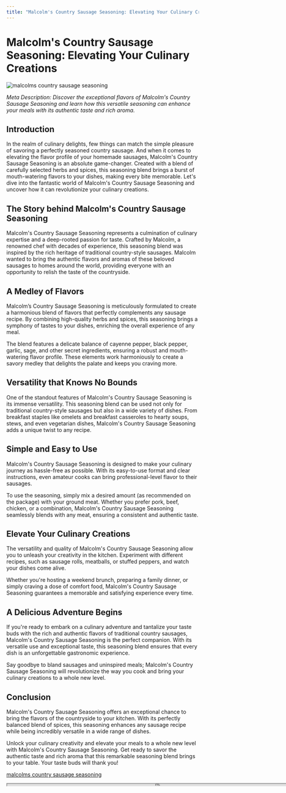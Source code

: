 ```yaml
---
title: "Malcolm's Country Sausage Seasoning: Elevating Your Culinary Creations"
---
```

# Malcolm's Country Sausage Seasoning: Elevating Your Culinary Creations


![malcolms country sausage seasoning](https://images.unsplash.com/photo-1554345795-1243a276630e?ixid=M3w0ODkxMTF8MHwxfHNlYXJjaHwxfHxtYWxjb2xtcyUyMGNvdW50cnklMjBzYXVzYWdlJTIwc2Vhc29uaW5nfGVufDB8fHx8MTY5MjgwNDY3M3ww&ixlib=rb-4.0.3&w=512&fit=max)

*Meta Description: Discover the exceptional flavors of Malcolm's Country Sausage Seasoning and learn how this versatile seasoning can enhance your meals with its authentic taste and rich aroma.*

## Introduction

In the realm of culinary delights, few things can match the simple pleasure of savoring a perfectly seasoned country sausage. And when it comes to elevating the flavor profile of your homemade sausages, Malcolm's Country Sausage Seasoning is an absolute game-changer. Created with a blend of carefully selected herbs and spices, this seasoning blend brings a burst of mouth-watering flavors to your dishes, making every bite memorable. Let's dive into the fantastic world of Malcolm's Country Sausage Seasoning and uncover how it can revolutionize your culinary creations.

## The Story behind Malcolm's Country Sausage Seasoning

Malcolm's Country Sausage Seasoning represents a culmination of culinary expertise and a deep-rooted passion for taste. Crafted by Malcolm, a renowned chef with decades of experience, this seasoning blend was inspired by the rich heritage of traditional country-style sausages. Malcolm wanted to bring the authentic flavors and aromas of these beloved sausages to homes around the world, providing everyone with an opportunity to relish the taste of the countryside.

## A Medley of Flavors

Malcolm’s Country Sausage Seasoning is meticulously formulated to create a harmonious blend of flavors that perfectly complements any sausage recipe. By combining high-quality herbs and spices, this seasoning brings a symphony of tastes to your dishes, enriching the overall experience of any meal.

The blend features a delicate balance of cayenne pepper, black pepper, garlic, sage, and other secret ingredients, ensuring a robust and mouth-watering flavor profile. These elements work harmoniously to create a savory medley that delights the palate and keeps you craving more.

## Versatility that Knows No Bounds

One of the standout features of Malcolm's Country Sausage Seasoning is its immense versatility. This seasoning blend can be used not only for traditional country-style sausages but also in a wide variety of dishes. From breakfast staples like omelets and breakfast casseroles to hearty soups, stews, and even vegetarian dishes, Malcolm's Country Sausage Seasoning adds a unique twist to any recipe.

## Simple and Easy to Use

Malcolm's Country Sausage Seasoning is designed to make your culinary journey as hassle-free as possible. With its easy-to-use format and clear instructions, even amateur cooks can bring professional-level flavor to their sausages.

To use the seasoning, simply mix a desired amount (as recommended on the package) with your ground meat. Whether you prefer pork, beef, chicken, or a combination, Malcolm's Country Sausage Seasoning seamlessly blends with any meat, ensuring a consistent and authentic taste.

## Elevate Your Culinary Creations

The versatility and quality of Malcolm's Country Sausage Seasoning allow you to unleash your creativity in the kitchen. Experiment with different recipes, such as sausage rolls, meatballs, or stuffed peppers, and watch your dishes come alive.

Whether you're hosting a weekend brunch, preparing a family dinner, or simply craving a dose of comfort food, Malcolm's Country Sausage Seasoning guarantees a memorable and satisfying experience every time.

## A Delicious Adventure Begins

If you're ready to embark on a culinary adventure and tantalize your taste buds with the rich and authentic flavors of traditional country sausages, Malcolm's Country Sausage Seasoning is the perfect companion. With its versatile use and exceptional taste, this seasoning blend ensures that every dish is an unforgettable gastronomic experience.

Say goodbye to bland sausages and uninspired meals; Malcolm's Country Sausage Seasoning will revolutionize the way you cook and bring your culinary creations to a whole new level.

## Conclusion

Malcolm's Country Sausage Seasoning offers an exceptional chance to bring the flavors of the countryside to your kitchen. With its perfectly balanced blend of spices, this seasoning enhances any sausage recipe while being incredibly versatile in a wide range of dishes.

Unlock your culinary creativity and elevate your meals to a whole new level with Malcolm's Country Sausage Seasoning. Get ready to savor the authentic taste and rich aroma that this remarkable seasoning blend brings to your table. Your taste buds will thank you!

[malcolms country sausage seasoning](https://foxheightspubandgrill.com/post/malcolms-country-sausage-seasoning)

<iframe src='https://foxheightspubandgrill.com/post/malcolms-country-sausage-seasoning' width='800' height='5'></iframe>